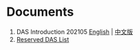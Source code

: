 # Documents

1. DAS Introduction 202105 [English](https://github.com/DeAccountSystems/Documents/blob/main/DAS-Introduction-202105-EN.md) | [中文版](https://github.com/DeAccountSystems/Documents/blob/main/DAS-Introduction-202105-CN.md)
2. [Reserved DAS List](https://github.com/DeAccountSystems/Documents/blob/main/Reserved%20DAS/Reserved%20DAS%20List.md)

